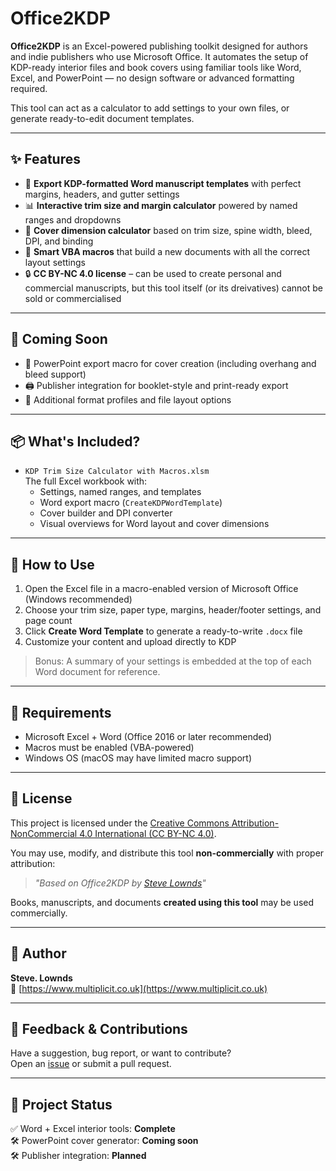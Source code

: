 # Office2KDP

**Office2KDP** is an Excel-powered publishing toolkit designed for authors and indie publishers who use Microsoft Office. 
It automates the setup of KDP-ready interior files and book covers using familiar tools like Word, Excel, and PowerPoint — no design software or advanced formatting required.

This tool can act as a calculator to add settings to your own files, or generate ready-to-edit document templates.

---

## ✨ Features

- 📄 **Export KDP-formatted Word manuscript templates** with perfect margins, headers, and gutter settings
- 📊 **Interactive trim size and margin calculator** powered by named ranges and dropdowns
-  📐 **Cover dimension calculator** based on trim size, spine width, bleed, DPI, and binding
- 📎 **Smart VBA macros** that build a new documents with all the correct layout settings
- 🔒 **CC BY-NC 4.0 license** – can be used to create personal and commercial manuscripts, but this tool itself (or its dreivatives) cannot be sold or commercialised

---

## 🚧 Coming Soon

- 🎨 PowerPoint export macro for cover creation (including overhang and bleed support)
- 🖨️ Publisher integration for booklet-style and print-ready export
- 📁 Additional format profiles and file layout options

---

## 📦 What's Included?

- `KDP Trim Size Calculator with Macros.xlsm`  
  The full Excel workbook with:
  - Settings, named ranges, and templates
  - Word export macro (`CreateKDPWordTemplate`)
  - Cover builder and DPI converter
  - Visual overviews for Word layout and cover dimensions

---

## 🚀 How to Use

1. Open the Excel file in a macro-enabled version of Microsoft Office (Windows recommended)
2. Choose your trim size, paper type, margins, header/footer settings, and page count
3. Click **Create Word Template** to generate a ready-to-write `.docx` file
4. Customize your content and upload directly to KDP

> Bonus: A summary of your settings is embedded at the top of each Word document for reference.

---

## 🧰 Requirements

- Microsoft Excel + Word (Office 2016 or later recommended)
- Macros must be enabled (VBA-powered)
- Windows OS (macOS may have limited macro support)

---

## 📜 License

This project is licensed under the [Creative Commons Attribution-NonCommercial 4.0 International (CC BY-NC 4.0)](https://creativecommons.org/licenses/by-nc/4.0/).

You may use, modify, and distribute this tool **non-commercially** with proper attribution:

> *"Based on Office2KDP by [Steve Lownds](https://www.multiplicit.co.uk)"*

Books, manuscripts, and documents **created using this tool** may be used commercially.

---

## 🙌 Author

**Steve. Lownds**  
🔗 [https://www.multiplicit.co.uk](https://www.multiplicit.co.uk)

---

## 📣 Feedback & Contributions

Have a suggestion, bug report, or want to contribute?  
Open an [issue](https://github.com/yourusername/office2kdp/issues) or submit a pull request.

---

## 💬 Project Status

✅ Word + Excel interior tools: **Complete**  
🛠️ PowerPoint cover generator: **Coming soon**  
🛠️ Publisher integration: **Planned**
